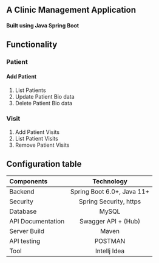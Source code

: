 ## A Clinic Management Application
#### Built using Java Spring Boot

## Functionality

### Patient 
#### Add Patient
 1. List Patients
 2. Update Patient Bio data
 3. Delete Patient Bio data

### Visit
 1. Add Patient Visits
 2. List Patient Visits
 3. Remove Patient Visits
 
 
## Configuration table
  
   | Components  | Technology  | 
   | :---        |    :----:   |   
   | Backend   | Spring Boot 6.0+, Java 11+ |
   | Security |  Spring Security, https|
   | Database | MySQL|
   | API Documentation	| Swagger API + (Hub)|
   | Server Build| Maven|
   | API testing| POSTMAN|
   | Tool | Intellj Idea|
